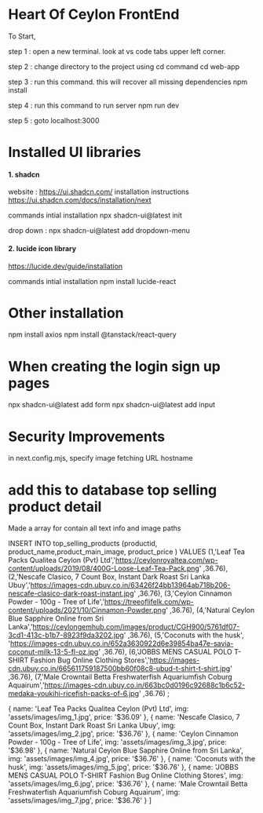 # Heart Of Ceylon FrontEnd

To Start, 

step 1 : open a new terminal. look at vs code tabs upper left corner. 

step 2 : change directory to the project using cd command
cd web-app

step 3 : run this command. this will recover all missing dependencies 
npm install

step 4 : run this command to run server
npm run dev

step 5 : goto localhost:3000




# Installed UI libraries 

#### 1. shadcn
website : https://ui.shadcn.com/
installation instructions
https://ui.shadcn.com/docs/installation/next

commands intial installation
npx shadcn-ui@latest init

drop down :
npx shadcn-ui@latest add dropdown-menu



#### 2. lucide icon library 

https://lucide.dev/guide/installation

commands intial installation
npm install lucide-react


# Other installation 

npm install axios
npm install @tanstack/react-query


# When creating the login sign up pages
npx shadcn-ui@latest add form
npx shadcn-ui@latest add input



# Security Improvements

in next.config.mjs, specify image fetching URL hostname




# add this to database top selling product detail
 Made a array for contain all text info and image paths

 INSERT INTO top_selling_products
 (productid, product_name,product_main_image, product_price )
VALUES
(1,'Leaf Tea Packs Qualitea Ceylon (Pvt) Ltd','https://ceylonroyaltea.com/wp-content/uploads/2019/08/400G-Loose-Leaf-Tea-Pack.png' ,36.76),
(2,'Nescafe Clasico, 7 Count Box, Instant Dark Roast Sri Lanka Ubuy','https://images-cdn.ubuy.co.in/63426f24bb13964ab718b206-nescafe-clasico-dark-roast-instant.jpg' ,36.76),
(3,'Ceylon Cinnamon Powder - 100g - Tree of Life','https://treeoflifelk.com/wp-content/uploads/2021/10/Cinnamon-Powder.png'  ,36.76),
(4,'Natural Ceylon Blue Sapphire Online from Sri Lanka','https://ceylongemhub.com/images/product/CGH900/5761df07-3cd1-413c-b1b7-8923f9da3202.jpg' ,36.76),
(5,'Coconuts with the husk', 'https://images-cdn.ubuy.co.in/652a3630922d6e39854ba47e-savia-coconut-milk-13-5-fl-oz.jpg' ,36.76),
(6,'JOBBS MENS CASUAL POLO T-SHIRT Fashion Bug Online Clothing Stores','https://images-cdn.ubuy.co.in/665611759187500bb60f08c8-ubud-t-shirt-t-shirt.jpg' ,36.76),
(7,'Male Crowntail Betta Freshwaterfish Aquariumfish Coburg Aquairum','https://images-cdn.ubuy.co.in/663bc0d0196c92688c1b6c52-medaka-youkihi-ricefish-packs-of-6.jpg' ,36.76)
;

   {
     name: 'Leaf Tea Packs Qualitea Ceylon (Pvt) Ltd',
     img: 'assets/images/img_1.jpg',
     price: '$36.09'
   },
   {
     name: 'Nescafe Clasico, 7 Count Box, Instant Dark Roast Sri Lanka Ubuy',
     img: 'assets/images/img_2.jpg',
     price: '$36.76'
   },
   {
     name: 'Ceylon Cinnamon Powder - 100g - Tree of Life',
     img: 'assets/images/img_3.jpg',
     price: '$36.98'
   },
   {
     name: 'Natural Ceylon Blue Sapphire Online from Sri Lanka',
     img: 'assets/images/img_4.jpg',
     price: '$36.76'
   },
   {
     name: 'Coconuts with the husk',
     img: 'assets/images/img_5.jpg',
     price: '$36.76'
   },
   {
     name: 'JOBBS MENS CASUAL POLO T-SHIRT Fashion Bug Online Clothing Stores',
     img: 'assets/images/img_6.jpg',
     price: '$36.76'
   },
   {
     name: 'Male Crowntail Betta Freshwaterfish Aquariumfish Coburg Aquairum',
     img: 'assets/images/img_7.jpg',
     price: '$36.76'
   }
 ]